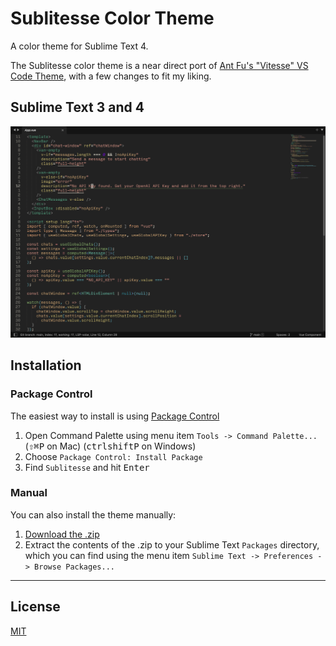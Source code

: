 # Sublitesse Color Theme

A color theme for Sublime Text 4. 

The Sublitesse color theme is a near direct port of [Ant Fu's "Vitesse" VS Code Theme](https://github.com/antfu/vscode-theme-vitesse), 
with a few changes to fit my liking. 

## Sublime Text 3 and 4

<div align="center">
  <img src="screenshot.png" width="740" />
</div>

## Installation

### Package Control

The easiest way to install is using [Package Control](https://packagecontrol.io/)

1. Open Command Palette using menu item `Tools -> Command Palette...` (<kbd>⇧</kbd><kbd>⌘</kbd><kbd>P</kbd> on Mac) (<kbd>ctrl</kbd><kbd>shift</kbd><kbd>P</kbd> on Windows)
2. Choose `Package Control: Install Package`
3. Find `Sublitesse` and hit <kbd>Enter</kbd>

### Manual

You can also install the theme manually:

1. [Download the .zip](https://github.com/Briles/snazzy-sublime/archive/master.zip)
2. Extract the contents of the .zip to your Sublime Text `Packages` directory, which you can find using the menu item `Sublime Text -> Preferences -> Browse Packages...`

---

## License

[MIT](https://en.wikipedia.org/wiki/MIT_License)
